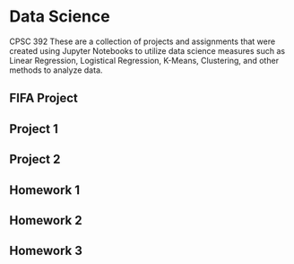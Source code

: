 # Data Science 
CPSC 392
These are a collection of projects and assignments that were created using Jupyter Notebooks to utilize data science measures such as Linear Regression, Logistical Regression, K-Means, Clustering, and other methods to analyze data. 

## FIFA Project

## Project 1

## Project 2

## Homework 1

## Homework 2

## Homework 3
